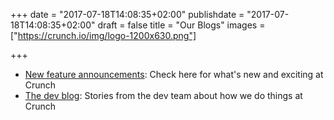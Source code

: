 +++
date = "2017-07-18T14:08:35+02:00"
publishdate = "2017-07-18T14:08:35+02:00"
draft = false
title = "Our Blogs"
images = ["https://crunch.io/img/logo-1200x630.png"]


+++

* [New feature announcements](./dev/features): Check here for what's new and exciting at Crunch
* [The dev blog](./dev/blog): Stories from the dev team about how we do things at Crunch
